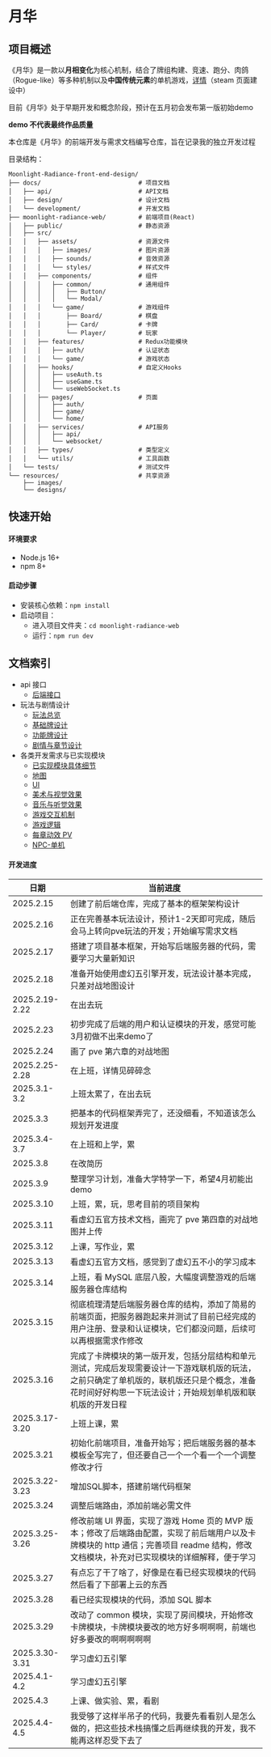 # 月华

## 项目概述
《月华》是一款以**月相变化**为核心机制，结合了牌组构建、竞速、跑分、肉鸽（Rogue-like）等多种机制以及**中国传统元素**的单机游戏，[详情]()（steam 页面建设中）

目前《月华》处于早期开发和概念阶段，预计在五月初会发布第一版初始demo

**demo 不代表最终作品质量**

本仓库是《月华》的前端开发与需求文档编写仓库，旨在记录我的独立开发过程

目录结构：

    Moonlight-Radiance-front-end-design/
    ├── docs/                           # 项目文档
    │   ├── api/                        # API文档
    │   ├── design/                     # 设计文档
    │   └── development/                # 开发文档
    ├── moonlight-radiance-web/         # 前端项目(React)
    │   ├── public/                     # 静态资源
    │   ├── src/
    │   │   ├── assets/                 # 资源文件
    │   │   │   ├── images/             # 图片资源
    │   │   │   ├── sounds/             # 音效资源
    │   │   │   └── styles/             # 样式文件
    │   │   ├── components/             # 组件
    │   │   │   ├── common/             # 通用组件
    │   │   │   │   ├── Button/
    │   │   │   │   └── Modal/
    │   │   │   └── game/               # 游戏组件
    │   │   │       ├── Board/          # 棋盘
    │   │   │       ├── Card/           # 卡牌
    │   │   │       └── Player/         # 玩家
    │   │   ├── features/               # Redux功能模块
    │   │   │   ├── auth/               # 认证状态
    │   │   │   └── game/               # 游戏状态
    │   │   ├── hooks/                  # 自定义Hooks
    │   │   │   ├── useAuth.ts
    │   │   │   ├── useGame.ts
    │   │   │   └── useWebSocket.ts
    │   │   ├── pages/                  # 页面
    │   │   │   ├── auth/
    │   │   │   ├── game/
    │   │   │   └── home/
    │   │   ├── services/               # API服务
    │   │   │   ├── api/
    │   │   │   └── websocket/
    │   │   ├── types/                  # 类型定义
    │   │   └── utils/                  # 工具函数
    │   └── tests/                      # 测试文件
    └── resources/                      # 共享资源
        ├── images/               
        └── designs/              

## 快速开始

#### 环境要求
* Node.js 16+
* npm 8+

#### 启动步骤
* 安装核心依赖：`npm install`
* 启动项目：
    * 进入项目文件夹：`cd moonlight-radiance-web`
    * 运行：`npm run dev`

## 文档索引
* api 接口
    * [后端接口](https://github.com/EthanQC/Moonlight-Radiance-front-end-design/blob/main/docs/api/%E5%90%8E%E7%AB%AF%E6%8E%A5%E5%8F%A3.md)
* 玩法与剧情设计
    * [玩法总览](https://github.com/EthanQC/Moonlight-Radiance-front-end-design/blob/main/docs/design/%E6%80%BB%E8%A7%88.md)
    * [基础牌设计](https://github.com/EthanQC/Moonlight-Radiance-front-end-design/blob/main/docs/design/%E5%9F%BA%E7%A1%80%E7%89%8C.md)
    * [功能牌设计](https://github.com/EthanQC/Moonlight-Radiance-front-end-design/blob/main/docs/design/%E5%8A%9F%E8%83%BD%E7%89%8C.md)
    * [剧情与章节设计](https://github.com/EthanQC/Moonlight-Radiance-front-end-design/blob/main/docs/design/%E5%89%A7%E6%83%85%E4%B8%8E%E7%AB%A0%E8%8A%82%E8%AE%BE%E8%AE%A1%EF%BC%88pve%EF%BC%89.md)
* 各类开发需求与已实现模块
    * [已实现模块具体细节](https://github.com/EthanQC/Moonlight-Radiance-front-end-design/blob/main/docs/development/implemented.md)
    * [地图](https://github.com/EthanQC/Moonlight-Radiance-front-end-design/blob/main/docs/development/%E5%9C%B0%E5%9B%BE%E8%AE%BE%E8%AE%A1.md)
    * [UI](https://github.com/EthanQC/Moonlight-Radiance-front-end-design/blob/main/docs/development/%E7%95%8C%E9%9D%A2UI%E8%AE%BE%E8%AE%A1.md)
    * [美术与视觉效果](https://github.com/EthanQC/Moonlight-Radiance-front-end-design/blob/main/docs/development/%E7%BE%8E%E6%9C%AF%E8%A7%86%E8%A7%89%E6%95%88%E6%9E%9C.md)
    * [音乐与听觉效果](https://github.com/EthanQC/Moonlight-Radiance-front-end-design/blob/main/docs/development/%E9%9F%B3%E4%B9%90%E5%90%AC%E8%A7%89%E6%95%88%E6%9E%9C.md)
    * [游戏交互机制](https://github.com/EthanQC/Moonlight-Radiance-front-end-design/blob/main/docs/development/%E6%B8%B8%E6%88%8F%E4%BA%A4%E4%BA%92%E6%9C%BA%E5%88%B6%E8%AE%BE%E8%AE%A1.md)
    * [游戏逻辑](https://github.com/EthanQC/Moonlight-Radiance-front-end-design/blob/mian/docs/development/%E6%B8%B8%E6%88%8F%E9%80%BB%E8%BE%91.md)
    * [每章动效 PV](https://github.com/EthanQC/Moonlight-Radiance-front-end-design/blob/main/docs/development/%E7%AB%A0%E8%8A%82%E5%AE%8C%E6%88%90%E5%90%8E%E5%8A%A8%E6%95%88PV%E8%AE%BE%E8%AE%A1.md)
    * [NPC-单机](https://github.com/EthanQC/Moonlight-Radiance-front-end-design/blob/main/docs/development/NPC%E8%AE%BE%E8%AE%A1.md)

#### 开发进度
| 日期 | 当前进度 |
| ------- | ------- |
| 2025.2.15 | 创建了前后端仓库，完成了基本的框架架构设计 |
| 2025.2.16 | 正在完善基本玩法设计，预计1-2天即可完成，随后会马上转向pve玩法的开发；开始编写需求文档 |
| 2025.2.17 | 搭建了项目基本框架，开始写后端服务器的代码，需要学习大量新知识 |
| 2025.2.18 | 准备开始使用虚幻五引擎开发，玩法设计基本完成，只差对战地图设计 |
| 2025.2.19-2.22 | 在出去玩 |
| 2025.2.23 | 初步完成了后端的用户和认证模块的开发，感觉可能3月初做不出来demo了 |
| 2025.2.24 | 画了 pve 第六章的对战地图 |
| 2025.2.25-2.28 | 在上班，详情见碎碎念 |
| 2025.3.1-3.2 | 上班太累了，在出去玩 |
| 2025.3.3 | 把基本的代码框架弄完了，还没细看，不知道该怎么规划开发进度 |
| 2025.3.4-3.7 | 在上班和上学，累 |
| 2025.3.8 | 在改简历 |
| 2025.3.9 | 整理学习计划，准备大学特学一下，希望4月初能出 demo |
| 2025.3.10 | 上班，累，玩，思考目前的项目架构 |
| 2025.3.11 | 看虚幻五官方技术文档，画完了 pve 第四章的对战地图并上传 |
| 2025.3.12 | 上课，写作业，累 |
| 2025.3.13 | 看虚幻五官方文档，感觉到了虚幻五不小的学习成本 |
| 2025.3.14 | 上班，看 MySQL 底层八股，大幅度调整游戏的后端服务器仓库结构 |
| 2025.3.15 | 彻底梳理清楚后端服务器仓库的结构，添加了简易的前端页面，把服务器跑起来并测试了目前已经完成的用户注册、登录和认证模块，它们都没问题，后续可以再根据需求作修改 |
| 2025.3.16 | 完成了卡牌模块的第一版开发，包括分层结构和单元测试，完成后发现需要设计一下游戏联机版的玩法，之前只确定了单机版的，联机版还只是个概念，准备花时间好好构思一下玩法设计；开始规划单机版和联机版的开发日程 |
| 2025.3.17-3.20 | 上班上课，累 |
| 2025.3.21 | 初始化前端项目，准备开始写；把后端服务器的基本模板全写完了，但还要自己一个一个看一个一个调整修改才行 |
| 2025.3.22-3.23 | 增加SQL脚本，搭建前端代码框架 |
| 2025.3.24 | 调整后端路由，添加前端必需文件 |
| 2025.3.25-3.26 | 修改前端 UI 界面，实现了游戏 Home 页的 MVP 版本；修改了后端路由配置，实现了前后端用户以及卡牌模块的 http 通信；完善项目 readme 结构，修改文档模块，补充对已实现模块的详细解释，便于学习 |
| 2025.3.27 | 有点忘了干了啥了，好像是在看已经实现模块的代码然后看了下部署上云的东西 |
| 2025.3.28 | 看已经实现模块的代码，添加 SQL 脚本 |
| 2025.3.29 | 改动了 common 模块，实现了房间模块，开始修改卡牌模块，卡牌模块要改的地方好多啊啊啊，前端也好多要改的啊啊啊啊啊 |
| 2025.3.30-3.31 | 学习虚幻五引擎 |
| 2025.4.1-4.2 | 学习虚幻五引擎 |
| 2025.4.3 | 上课、做实验、累，看剧 |
| 2025.4.4-4.5 | 我受够了这样半吊子的代码，我要先看看别人是怎么做的，把这些技术栈搞懂之后再继续我的开发，我不能再这样忍受下去了 |